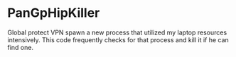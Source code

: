 # PanGpHipKiller

Global protect VPN spawn a new process that utilized my laptop resources intensively. This code frequently checks for that process and kill it if he can find one.
